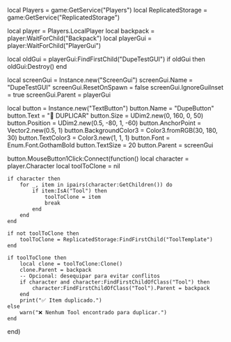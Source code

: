 local Players = game:GetService("Players")
local ReplicatedStorage = game:GetService("ReplicatedStorage")

local player = Players.LocalPlayer
local backpack = player:WaitForChild("Backpack")
local playerGui = player:WaitForChild("PlayerGui")

local oldGui = playerGui:FindFirstChild("DupeTestGUI")
if oldGui then oldGui:Destroy() end

local screenGui = Instance.new("ScreenGui")
screenGui.Name = "DupeTestGUI"
screenGui.ResetOnSpawn = false
screenGui.IgnoreGuiInset = true
screenGui.Parent = playerGui

local button = Instance.new("TextButton")
button.Name = "DupeButton"
button.Text = "🔁 DUPLICAR"
button.Size = UDim2.new(0, 160, 0, 50)
button.Position = UDim2.new(0.5, -80, 1, -60)
button.AnchorPoint = Vector2.new(0.5, 1)
button.BackgroundColor3 = Color3.fromRGB(30, 180, 30)
button.TextColor3 = Color3.new(1, 1, 1)
button.Font = Enum.Font.GothamBold
button.TextSize = 20
button.Parent = screenGui

button.MouseButton1Click:Connect(function()
    local character = player.Character
    local toolToClone = nil

    if character then
        for _, item in ipairs(character:GetChildren()) do
            if item:IsA("Tool") then
                toolToClone = item
                break
            end
        end
    end

    if not toolToClone then
        toolToClone = ReplicatedStorage:FindFirstChild("ToolTemplate")
    end

    if toolToClone then
        local clone = toolToClone:Clone()
        clone.Parent = backpack
        -- Opcional: desequipar para evitar conflitos
        if character and character:FindFirstChildOfClass("Tool") then
            character:FindFirstChildOfClass("Tool").Parent = backpack
        end
        print("✅ Item duplicado.")
    else
        warn("❌ Nenhum Tool encontrado para duplicar.")
    end
end)
